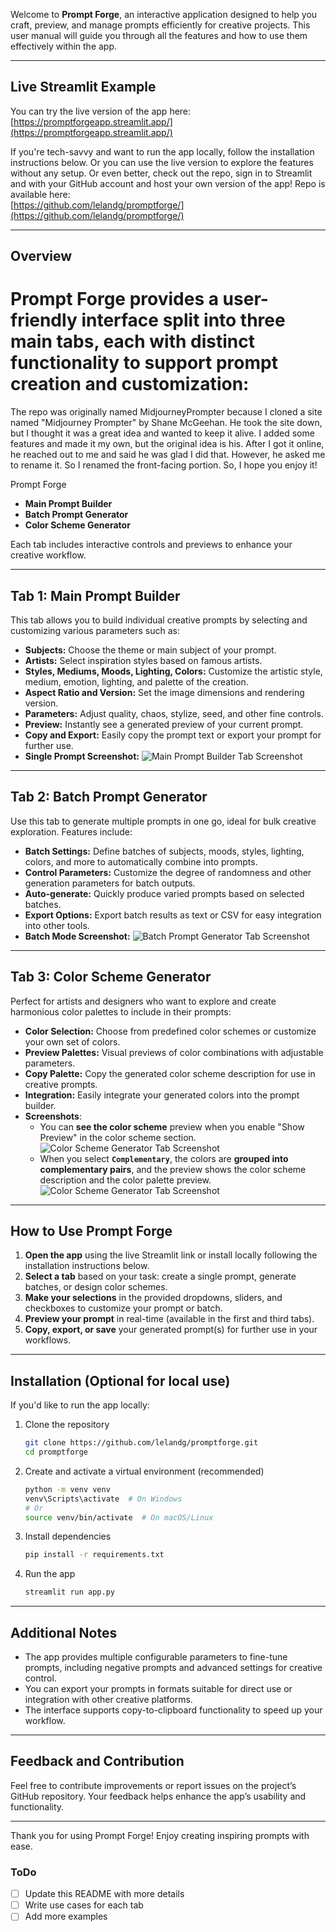 Welcome to **Prompt Forge**, an interactive application designed to help you craft, preview, and manage prompts efficiently for creative projects. This user manual will guide you through all the features and how to use them effectively within the app.

---

## Live Streamlit Example

You can try the live version of the app here:  
[https://promptforgeapp.streamlit.app/](https://promptforgeapp.streamlit.app/)

If you're tech-savvy and want to run the app locally, follow the installation instructions below. 
Or you can use the live version to explore the features without any setup. 
Or even better, check out the repo, sign in to Streamlit and with your GitHub account and host your own version of the app!
Repo is available here:  
[https://github.com/lelandg/promptforge/](https://github.com/lelandg/promptforge/)

---

## Overview

# Prompt Forge provides a user-friendly interface split into three main tabs, each with distinct functionality to support prompt creation and customization:

The repo was originally named MidjourneyPrompter because I cloned a site named "Midjourney Prompter" by Shane McGeehan. He took the site down, but I thought it was a great idea and wanted to keep it alive. I added some features and made it my own, but the original idea is his. After I got it online, he reached out to me and said he was glad I did that. However, he asked me to rename it. So I renamed the front-facing portion. So, I hope you enjoy it!

Prompt Forge 
- **Main Prompt Builder**  
- **Batch Prompt Generator**  
- **Color Scheme Generator**  

Each tab includes interactive controls and previews to enhance your creative workflow.

---

## Tab 1: Main Prompt Builder

This tab allows you to build individual creative prompts by selecting and customizing various parameters such as:

- **Subjects:** Choose the theme or main subject of your prompt.  
- **Artists:** Select inspiration styles based on famous artists.  
- **Styles, Mediums, Moods, Lighting, Colors:** Customize the artistic style, medium, emotion, lighting, and palette of the creation.  
- **Aspect Ratio and Version:** Set the image dimensions and rendering version.  
- **Parameters:** Adjust quality, chaos, stylize, seed, and other fine controls.  
- **Preview:** Instantly see a generated preview of your current prompt.  
- **Copy and Export:** Easily copy the prompt text or export your prompt for further use. 
- **Single Prompt Screenshot:**
  ![Main Prompt Builder Tab Screenshot](assets/ScreenshotSinglePrompt.png)

---

## Tab 2: Batch Prompt Generator

Use this tab to generate multiple prompts in one go, ideal for bulk creative exploration. Features include:

- **Batch Settings:** Define batches of subjects, moods, styles, lighting, colors, and more to automatically combine into prompts.  
- **Control Parameters:** Customize the degree of randomness and other generation parameters for batch outputs.  
- **Auto-generate:** Quickly produce varied prompts based on selected batches.  
- **Export Options:** Export batch results as text or CSV for easy integration into other tools.
- **Batch Mode Screenshot:**
  ![Batch Prompt Generator Tab Screenshot](assets/ScreenshotBatchMode.png)

---

## Tab 3: Color Scheme Generator

Perfect for artists and designers who want to explore and create harmonious color palettes to include in their prompts:

- **Color Selection:** Choose from predefined color schemes or customize your own set of colors.  
- **Preview Palettes:** Visual previews of color combinations with adjustable parameters.  
- **Copy Palette:** Copy the generated color scheme description for use in creative prompts.  
- **Integration:** Easily integrate your generated colors into the prompt builder.
- **Screenshots**: 
  - You can **see the color scheme** preview when you enable "Show Preview" in the color scheme section.
  ![Color Scheme Generator Tab Screenshot](assets/ScreenshotColors.png)
  - When you select **`Complementary`**, the colors are **grouped into complementary pairs**, and the preview shows the color scheme description and the color palette preview.
  ![Color Scheme Generator Tab Screenshot](assets/ScreenshotColorsComp.png)

---

## How to Use Prompt Forge

1. **Open the app** using the live Streamlit link or install locally following the installation instructions below.  
2. **Select a tab** based on your task: create a single prompt, generate batches, or design color schemes.  
3. **Make your selections** in the provided dropdowns, sliders, and checkboxes to customize your prompt or batch.  
4. **Preview your prompt** in real-time (available in the first and third tabs).  
5. **Copy, export, or save** your generated prompt(s) for further use in your workflows.

---

## Installation (Optional for local use)

If you'd like to run the app locally:

1. Clone the repository  
   ```bash
   git clone https://github.com/lelandg/promptforge.git
   cd promptforge
   ```
2. Create and activate a virtual environment (recommended)  
   ```bash
   python -m venv venv
   venv\Scripts\activate  # On Windows
   # Or
   source venv/bin/activate  # On macOS/Linux
   ```
3. Install dependencies  
   ```bash
   pip install -r requirements.txt
   ```
4. Run the app  
   ```bash
   streamlit run app.py
   ```

---

## Additional Notes

- The app provides multiple configurable parameters to fine-tune prompts, including negative prompts and advanced settings for creative control.  
- You can export your prompts in formats suitable for direct use or integration with other creative platforms.  
- The interface supports copy-to-clipboard functionality to speed up your workflow.

---

## Feedback and Contribution

Feel free to contribute improvements or report issues on the project’s GitHub repository. Your feedback helps enhance the app’s usability and functionality.

---

Thank you for using Prompt Forge! Enjoy creating inspiring prompts with ease.

### ToDo
- [ ] Update this README with more details
- [ ] Write use cases for each tab
- [ ] Add more examples

